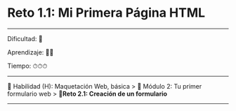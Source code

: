 # Reto 1.1: Mi Primera Página HTML

--- 

Dificultad: 🌻

Aprendizaje: 🍯🍯

Tiempo: ⏱⏱⏱

---

🔵 Habilidad (H): Maquetación Web, básica > 🔷 Módulo 2: Tu primer formulario web > **🔹Reto 2.1: Creación de un formulario**

--- 


